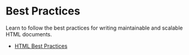 # Best Practices

Learn to follow the best practices for writing maintainable and scalable HTML documents.

- [HTML Best Practices](https://github.com/hail2u/html-best-practices)

